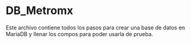# DB_Metromx
Este archivo contiene todos los pasos para crear una base de datos en MariaDB y llenar los compos para poder usarla de prueba.
